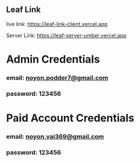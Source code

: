 ## Leaf Link

live link: https://leaf-link-client.vercel.app

Server Link: https://leaf-server-umber.vercel.app

# Admin Credentials

### email: noyon.podder7@gmail.com

### password: 123456

# Paid Account Credentials

### email: noyon.vai369@gmail.com

### password: 123456
